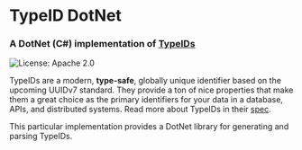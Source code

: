 # TypeID DotNet
### A DotNet (C#) implementation of [TypeIDs](https://github.com/jetpack-io/typeid)
![License: Apache 2.0](https://img.shields.io/github/license/jetpack-io/typeid-go)

TypeIDs are a modern, **type-safe**, globally unique identifier based on the upcoming
UUIDv7 standard. They provide a ton of nice properties that make them a great choice
as the primary identifiers for your data in a database, APIs, and distributed systems.
Read more about TypeIDs in their [spec](https://github.com/jetpack-io/typeid).

This particular implementation provides a DotNet library for generating and parsing TypeIDs.